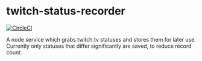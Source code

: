 # twitch-status-recorder
[![CircleCI](https://circleci.com/gh/ejcoyle88/twitch-status-recorder.svg?style=svg)](https://circleci.com/gh/ejcoyle88/twitch-status-recorder)

A node service which grabs twitch.tv statuses and stores them for later use.
Currently only statuses that differ significantly are saved, to reduce record count.
